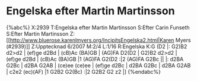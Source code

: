 # Engelska efter Martin Martinsson

{%abc%}
X:2939
T:Engelska efter Martin Martinsson
S:Efter Carin Funseth
S:Efter Martin Martinsson
Z:[[http://www.bluerose.karenlmyers.org/IncipitsEngelska2.html|Karen Myers (#2939)]]
Z:Upptecknad 6/2007
M:2/4
L:1/16
R:Engelska
K:G
(D2 |: G2)B2 d2>d2 | (ef)ge d2Bd | (cB)Ac (BA)GB | (AG)FA D2(D2 |
G2)B2 d2>d2 | (ef)ge d2Bd | (cB)Ac (BA)GB |1 (AG)FA G2(D2 :|2 (AG)FA G2Bc ||
|: d2BA G2Bc | d2BA G2AB | (ce)ee (ce)ee | (ef)ge d2Bc |
d2BA G2Bc | d2BA G2AB | c2e2 (ec)(AF) |1 G2B2 G2(Bc) :|2 G2B2 G2 z2 |]
{%endabc%}


